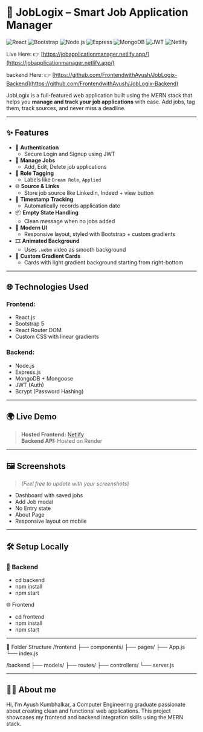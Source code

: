 # 🚀 JobLogix – Smart Job Application Manager
![React](https://img.shields.io/badge/Frontend-React.js-61DAFB?style=for-the-badge&logo=react)
![Bootstrap](https://img.shields.io/badge/UI-Bootstrap-7952B3?style=for-the-badge&logo=bootstrap)
![Node.js](https://img.shields.io/badge/Backend-Node.js-339933?style=for-the-badge&logo=node.js)
![Express](https://img.shields.io/badge/API-Express.js-000000?style=for-the-badge&logo=express)
![MongoDB](https://img.shields.io/badge/Database-MongoDB-47A248?style=for-the-badge&logo=mongodb)
![JWT](https://img.shields.io/badge/Auth-JWT-orange?style=for-the-badge&logo=jsonwebtokens)
![Netlify](https://img.shields.io/badge/Hosted%20on-Netlify-00C7B7?style=for-the-badge&logo=netlify)


Live Here: 👉 [https://jobapplicationmanager.netlify.app/](https://jobapplicationmanager.netlify.app/)

backend Here: 👉 [https://github.com/FrontendwithAyush/JobLogix-Backend](https://github.com/FrontendwithAyush/JobLogix-Backend)

JobLogix is a full-featured web application built using the MERN stack that helps you **manage and track your job applications** with ease. Add jobs, tag them, track sources, and never miss a deadline.

---

## ✨ Features

- 🔐 **Authentication**
  - Secure Login and Signup using JWT
- 📝 **Manage Jobs**
  - Add, Edit, Delete job applications
- 📌 **Role Tagging**
  - Labels like `Dream Role`, `Applied`
- 🌐 **Source & Links**
  - Store job source like LinkedIn, Indeed + view button
- 📅 **Timestamp Tracking**
  - Automatically records application date
- 📦 **Empty State Handling**
  - Clean message when no jobs added
- 🎨 **Modern UI**
  - Responsive layout, styled with Bootstrap + custom gradients
- 🎞 **Animated Background**
  - Uses `.webm` video as smooth background
- 🌈 **Custom Gradient Cards**
  - Cards with light gradient background starting from right-bottom

---

## 🌐 Technologies Used

### Frontend:
- React.js
- Bootstrap 5
- React Router DOM
- Custom CSS with linear gradients

### Backend:
- Node.js
- Express.js
- MongoDB + Mongoose
- JWT (Auth)
- Bcrypt (Password Hashing)

---

## 🌍 Live Demo

> **Hosted Frontend:** [Netlify](https://jobapplicationmanager.netlify.app/)  
> **Backend API:** Hosted on Render 

---

## 🖼️ Screenshots

> *(Feel free to update with your screenshots)*

- Dashboard with saved jobs  
- Add Job modal  
- No Entry state  
- About Page  
- Responsive layout on mobile

---

## 🛠️ Setup Locally

### 🔧 Backend


- cd backend
- npm install
- npm start


🌐 Frontend

- cd frontend
- npm install
- npm start


---
📁 Folder Structure
/frontend
  ├── components/
  ├── pages/
  ├── App.js
  └── index.js

/backend
  ├── models/
  ├── routes/
  ├── controllers/
  └── server.js
  

---
## 👨‍💻 About me

Hi, I’m Ayush Kumbhalkar, a Computer Engineering graduate passionate about creating clean and functional web applications.
This project showcases my frontend and backend integration skills using the MERN stack.
